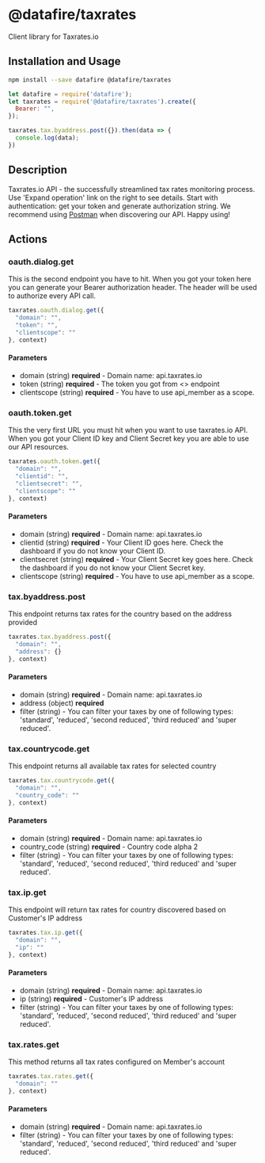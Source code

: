 # @datafire/taxrates

Client library for Taxrates.io

## Installation and Usage
```bash
npm install --save datafire @datafire/taxrates
```

```js
let datafire = require('datafire');
let taxrates = require('@datafire/taxrates').create({
  Bearer: "",
});

taxrates.tax.byaddress.post({}).then(data => {
  console.log(data);
})
```

## Description
Taxrates.io API - the successfully streamlined tax rates monitoring process. Use 'Expand operation' link on the right to see details. Start with authentication: get your token and generate authorization string. We recommend using <a href='https://www.getpostman.com/' target=_new>Postman</a> when discovering our API. Happy using!

## Actions
### oauth.dialog.get
This is the second endpoint you have to hit. When you got your token here you can generate your Bearer authorization header. The header will be used to authorize every API call.


```js
taxrates.oauth.dialog.get({
  "domain": "",
  "token": "",
  "clientscope": ""
}, context)
```

#### Parameters
* domain (string) **required** - Domain name: api.taxrates.io
* token (string) **required** - The token you got from <<token>> endpoint
* clientscope (string) **required** - You have to use api_member as a scope.

### oauth.token.get
This the very first URL you must hit when you want to use taxrates.io API. When you got your Client ID key and Client Secret key you are able to use our API resources.


```js
taxrates.oauth.token.get({
  "domain": "",
  "clientid": "",
  "clientsecret": "",
  "clientscope": ""
}, context)
```

#### Parameters
* domain (string) **required** - Domain name: api.taxrates.io
* clientid (string) **required** - Your Client ID goes here. Check the dashboard if you do not know your Client ID.
* clientsecret (string) **required** - Your Client Secret key goes here. Check the dashboard if you do not know your Client Secret key.
* clientscope (string) **required** - You have to use api_member as a scope.

### tax.byaddress.post
This endpoint returns tax rates for the country based on the address provided


```js
taxrates.tax.byaddress.post({
  "domain": "",
  "address": {}
}, context)
```

#### Parameters
* domain (string) **required** - Domain name: api.taxrates.io
* address (object) **required**
* filter (string) - You can filter your taxes by one of following types: 'standard', 'reduced', 'second reduced', 'third reduced' and 'super reduced'.

### tax.countrycode.get
This endpoint returns all available tax rates for selected country


```js
taxrates.tax.countrycode.get({
  "domain": "",
  "country_code": ""
}, context)
```

#### Parameters
* domain (string) **required** - Domain name: api.taxrates.io
* country_code (string) **required** - Country code alpha 2
* filter (string) - You can filter your taxes by one of following types: 'standard', 'reduced', 'second reduced', 'third reduced' and 'super reduced'.

### tax.ip.get
This endpoint will return tax rates for country discovered based on Customer's IP address


```js
taxrates.tax.ip.get({
  "domain": "",
  "ip": ""
}, context)
```

#### Parameters
* domain (string) **required** - Domain name: api.taxrates.io
* ip (string) **required** - Customer's IP address
* filter (string) - You can filter your taxes by one of following types: 'standard', 'reduced', 'second reduced', 'third reduced' and 'super reduced'.

### tax.rates.get
This method returns all tax rates configured on Member's account


```js
taxrates.tax.rates.get({
  "domain": ""
}, context)
```

#### Parameters
* domain (string) **required** - Domain name: api.taxrates.io
* filter (string) - You can filter your taxes by one of following types: 'standard', 'reduced', 'second reduced', 'third reduced' and 'super reduced'.

